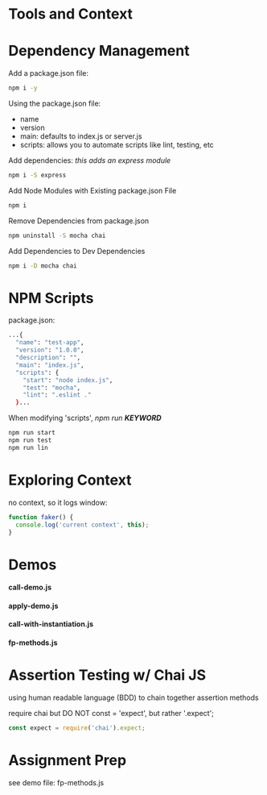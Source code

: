 # Tools and Context

# Dependency Management

Add a package.json file:
```sh
npm i -y
```
Using the package.json file:
- name
- version
- main: defaults to index.js or server.js
- scripts: allows you to automate scripts like lint, testing, etc

Add dependencies:
*this adds an express module*
```sh
npm i -S express
```

Add Node Modules with Existing package.json File
```sh
npm i
```

Remove Dependencies from package.json
```sh
npm uninstall -S mocha chai
```

Add Dependencies to Dev Dependencies
```sh
npm i -D mocha chai
```

# NPM Scripts
package.json:
```sh
...{
  "name": "test-app",
  "version": "1.0.0",
  "description": "",
  "main": "index.js",
  "scripts": {
    "start": "node index.js",
    "test": "mocha",
    "lint": ".eslint ."
  }...
```

When modifying 'scripts',
*npm run **KEYWORD***
```sh
npm run start
npm run test
npm run lin
```

# Exploring Context
no context, so it logs window:
```js
function faker() {
  console.log('current context', this);
}
```
# Demos
#### call-demo.js
#### apply-demo.js
#### call-with-instantiation.js
#### fp-methods.js

# Assertion Testing w/ Chai JS
using human readable language (BDD) to chain together assertion methods

require chai but DO NOT const = 'expect', but rather '.expect';
```js
const expect = require('chai').expect;
```

# Assignment Prep
see demo file: fp-methods.js
